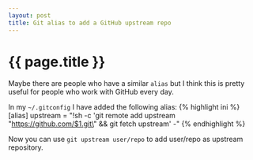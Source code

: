 ```yaml
---
layout: post
title: Git alias to add a GitHub upstream repo
---
```


{{ page.title }}
================
Maybe there are people who have a similar `alias` but I think this is
pretty useful for people who work with GitHub every day.

In my `~/.gitconfig` I have added the following alias:
{% highlight ini %}
[alias]
upstream = "!sh -c 'git remote add upstream \"https://github.com/$1.git\" && git fetch upstream' -"
{% endhighlight %}

Now you can use `git upstream user/repo` to add user/repo as upstream
repository.
